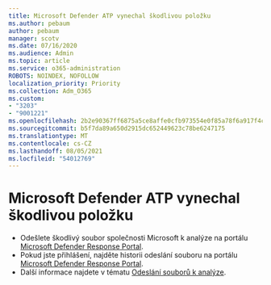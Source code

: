 ```yaml
---
title: Microsoft Defender ATP vynechal škodlivou položku
ms.author: pebaum
author: pebaum
manager: scotv
ms.date: 07/16/2020
ms.audience: Admin
ms.topic: article
ms.service: o365-administration
ROBOTS: NOINDEX, NOFOLLOW
localization_priority: Priority
ms.collection: Adm_O365
ms.custom:
- "3203"
- "9001221"
ms.openlocfilehash: 2b2e90367ff6875a5ce8affe0cfb973554e0f85a78f6a917f4c520640018ac93
ms.sourcegitcommit: b5f7da89a650d2915dc652449623c78be6247175
ms.translationtype: MT
ms.contentlocale: cs-CZ
ms.lasthandoff: 08/05/2021
ms.locfileid: "54012769"
---
```

# <a name="microsoft-defender-atp-missed-a-malicious-item"></a>Microsoft Defender ATP vynechal škodlivou položku

- Odešlete škodlivý soubor společnosti Microsoft k analýze na portálu [Microsoft Defender Response Portal](https://www.microsoft.com/wdsi/filesubmission/). 
- Pokud jste přihlášení, najděte historii odeslání souboru na portálu [Microsoft Defender Response Portal](https://www.microsoft.com/wdsi/submissionhistory).
- Další informace najdete v tématu [Odeslání souborů k analýze](/windows/security/threat-protection/intelligence/submission-guide).